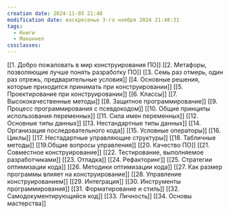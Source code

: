 ```yaml
---
creation date: 2024-11-03 21:48
modification date: воскресенье 3-го ноября 2024 21:48:31
tags:
  - Книги
  - Маконнел
cssclasses:
---
```

[[1. Добро пожаловать в мир конструирования ПО]]
[[2. Метафоры, позволяющие лучше понять разработку ПО]]
[[3. Семь раз отмерь, один раз отрежь, предварительные условия]]
[[4. Основные решения, которые приходится принимать при конструировании]]
[[5. Проектирование при конструировании]]
[[6. Классы]]
[[7. Высококачественные методы]]
[[8. Защитное программирование]]
[[9. Процесс программирования с псевдокодом]]
[[10. Общие принципы использования переменных]]
[[11. Сила имен переменных]]
[[12. Основные типы данных]]
[[13. Нестандартные типы данных]]
[[14. Организация последовательного кода]]
[[15. Условные операторы]]
[[16. Циклы]]
[[17. Нестадартные управляющие структуры]]
[[18. Табличные методы]]
[[19.Общие вопросы управления]]
[[20. Качество ПО]]
[[21. Совместное конструирование]]
[[22. Тестирование, выполняемое разработчиками]]
[[23. Отладка]]
[[24. Рефакторинг]]
[[25. Стратегии оптимизации кода]]
[[26. Методики оптимизации кода]]
[[27. Как размер программы влияет на конструирование]]
[[28. Управление конструированием]]
[[29. Интеграция]]
[[30. Инструменты программирования]]
[[31. Форматирование и стиль]]
[[32. Самодокументирующийся код]]
[[33. Личность]]
[[34. Основы мастерства]]
